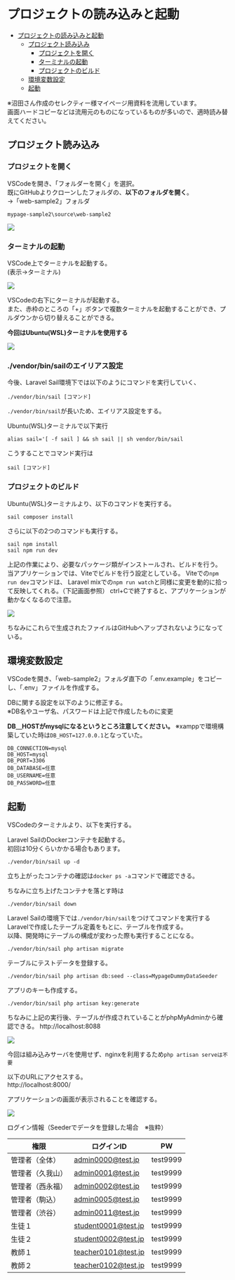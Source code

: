 # プロジェクトの読み込みと起動
<!-- TOC -->

- [プロジェクトの読み込みと起動](#プロジェクトの読み込みと起動)
  - [プロジェクト読み込み](#プロジェクト読み込み)
    - [プロジェクトを開く](#プロジェクトを開く)
    - [ターミナルの起動](#ターミナルの起動)
    - [プロジェクトのビルド](#プロジェクトのビルド)
  - [環境変数設定](#環境変数設定)
  - [起動](#起動)

<!-- /TOC -->
※沼田さん作成のセレクティー様マイページ用資料を流用しています。  
画面ハードコピーなどは流用元のものになっているものが多いので、適時読み替えてください。  

## プロジェクト読み込み

### プロジェクトを開く

VSCodeを開き、「フォルダーを開く」を選択。  
既にGitHubよりクローンしたフォルダの、**以下のフォルダを開く**。  
→「web-sample2」フォルダ

```
mypage-sample2\source\web-sample2
```

![](./img/04_プロジェクトの読み込みと起動/01.png)


### ターミナルの起動

VSCode上でターミナルを起動する。  
(表示→ターミナル)

![](./img/04_プロジェクトの読み込みと起動/02.png)

VSCodeの右下にターミナルが起動する。  
また、赤枠のところの「+」ボタンで複数ターミナルを起動することができ、プルダウンから切り替えることができる。  

**今回はUbuntu(WSL)ターミナルを使用する**

![](./img/04_プロジェクトの読み込みと起動/image03.png)


### ./vendor/bin/sailのエイリアス設定
今後、Laravel Sail環境下では以下のようにコマンドを実行していく、
```
./vendor/bin/sail [コマンド]
```

`./vendor/bin/sail`が長いため、エイリアス設定をする。  

Ubuntu(WSL)ターミナルで以下実行
```
alias sail='[ -f sail ] && sh sail || sh vendor/bin/sail
```

こうすることでコマンド実行は
```
sail [コマンド]
```

### プロジェクトのビルド

Ubuntu(WSL)ターミナルより、以下のコマンドを実行する。

```
sail composer install
```

さらに以下の2つのコマンドも実行する。  

```
sail npm install 
sail npm run dev
```

上記の作業により、必要なパッケージ類がインストールされ、ビルドを行う。  
当アプリケーションでは、Viteでビルドを行う設定としている。
Viteでの`npm run dev`コマンドは、
Laravel mixでの`npm run watch`と同様に変更を動的に拾って反映してくれる。（下記画面参照）
ctrl+Cで終了すると、アプリケーションが動かなくなるので注意。

![](./img/04_プロジェクトの読み込みと起動/03_2.png)

ちなみにこれらで生成されたファイルはGitHubへアップされないようになっている。


## 環境変数設定

VSCodeを開き、「web-sample2」フォルダ直下の「.env.example」をコピーし、「.env」ファイルを作成する。

DBに関する設定を以下のように修正する。  
※DB名やユーザ名、パスワードは上記で作成したものに変更

**DB＿HOSTがmysqlになるというところ注意してください。**
※xamppで環境構築していた時は`DB_HOST=127.0.0.1`となっていた。
```
DB_CONNECTION=mysql
DB_HOST=mysql
DB_PORT=3306
DB_DATABASE=任意
DB_USERNAME=任意
DB_PASSWORD=任意
```

## 起動

VSCodeのターミナルより、以下を実行する。  

Laravel SailのDockerコンテナを起動する。  
初回は10分くらいかかる場合もあります。  
```
./vendor/bin/sail up -d
```

立ち上がったコンテナの確認は`docker ps -a`コマンドで確認できる。  

ちなみに立ち上げたコンテナを落とす時は  
```
./vendor/bin/sail down
```

Laravel Sailの環境下では`./vendor/bin/sail`をつけてコマンドを実行する  
Laravelで作成したテーブル定義をもとに、テーブルを作成する。  
以降、開発時にテーブルの構成が変わった際も実行することになる。
```
./vendor/bin/sail php artisan migrate
```

テーブルにテストデータを登録する。
```
./vendor/bin/sail php artisan db:seed --class=MypageDummyDataSeeder
```

アプリのキーも作成する。

```
./vendor/bin/sail php artisan key:generate
```

ちなみに上記の実行後、テーブルが作成されていることがphpMyAdminから確認できる。
http://localhost:8088  

![](./img/04_プロジェクトの読み込みと起動/10.png)

今回は組み込みサーバを使用せず、nginxを利用するため`php artisan serveは不要`  

以下のURLにアクセスする。  
http://localhost:8000/

アプリケーションの画面が表示されることを確認する。


![](./img/04_プロジェクトの読み込みと起動/12.png)


ログイン情報（Seederでデータを登録した場合　※抜粋）

|権限|ログインID|PW|
| ---- | ---- | ---- |
|管理者（全体）|admin0000@test.jp|test9999|
|管理者（久我山）|admin0001@test.jp|test9999|
|管理者（西永福）|admin0002@test.jp|test9999|
|管理者（駒込）|admin0005@test.jp|test9999|
|管理者（渋谷）|admin0011@test.jp|test9999|
|生徒１|student0001@test.jp|test9999|
|生徒２|student0002@test.jp|test9999|
|教師１|teacher0101@test.jp|test9999|
|教師２|teacher0102@test.jp|test9999|

